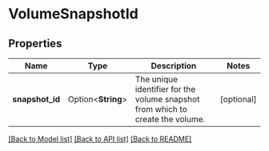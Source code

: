 # VolumeSnapshotId

## Properties

Name | Type | Description | Notes
------------ | ------------- | ------------- | -------------
**snapshot_id** | Option<**String**> | The unique identifier for the volume snapshot from which to create the volume. | [optional]

[[Back to Model list]](../README.md#documentation-for-models) [[Back to API list]](../README.md#documentation-for-api-endpoints) [[Back to README]](../README.md)



